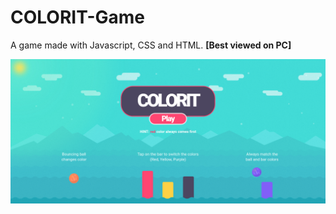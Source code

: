 # COLORIT-Game
A game made with Javascript, CSS and HTML. **[Best viewed on PC]**  
  
![Preview Image](preview.png)
